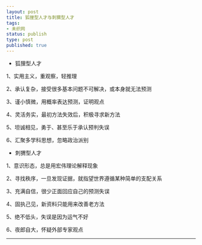 ```yaml
--- 
layout: post
title: 狐狸型人才与刺猬型人才
tags: 
- 未织网
status: publish
type: post
published: true
---
```

- 狐狸型人才

1、实用主义，重观察，轻推理

2、承认复杂，接受很多基本问题不可解决，或本身就无法预测

3、谨小慎微，用概率表达预测，证明观点

4、灵活务实，最初方法失效后，积极寻求新方法

5、坦诚相见，勇于、甚至乐于承认预判失误

6、汇聚多学科思想，忽略政治派别

>>>

- 刺猬型人才

1、意识形态，总是用宏伟理论解释现象

2、寻找秩序，一旦发现证据，就指望世界遵循某种简单的支配关系

3、充满自信，很少正面回应自己的预测失误

4、固执己见，新资料只能用来改善老方法

5、绝不低头，失误是因为运气不好

6、夜郎自大，怀疑外部专家观点

---
